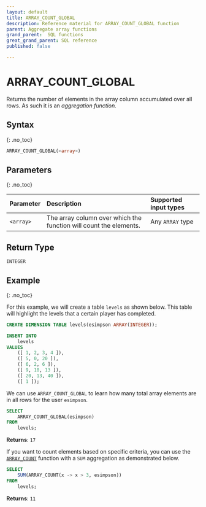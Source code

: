 ```yaml
---
layout: default
title: ARRAY_COUNT_GLOBAL
description: Reference material for ARRAY_COUNT_GLOBAL function
parent: Aggregate array functions
grand_parent:  SQL functions
great_grand_parent: SQL reference
published: false

---
```


# ARRAY\_COUNT\_GLOBAL

Returns the number of elements in the array column accumulated over all rows. As such it is an _aggregation function._

## Syntax
{: .no_toc}

```sql
ARRAY_COUNT_GLOBAL(<array>)
```

## Parameters 
{: .no_toc}

| Parameter   | Description                                                      | Supported input types 
| :----------- | :---------------------------------------------------------------- |:-------|
| `<array>` | The array column over which the function will count the elements. | Any `ARRAY` type |

## Return Type
`INTEGER`

## Example
{: .no_toc}

For this example, we will create a table `levels` as shown below. This table will highlight the levels that a certain player has completed. 

```sql
CREATE DIMENSION TABLE levels(esimpson ARRAY(INTEGER));

INSERT INTO
	levels
VALUES
	([ 1, 2, 3, 4 ]),
	([ 5, 0, 20 ]),
	([ 6, 2, 6 ]),
	([ 9, 10, 13 ]),
	([ 20, 13, 40 ]),
	([ 1 ]);
```

We can use `ARRAY_COUNT_GLOBAL` to learn how many total array elements are in all rows for the user `esimpson`.

```sql
SELECT
	ARRAY_COUNT_GLOBAL(esimpson)
FROM
	levels;
```

**Returns**: `17`

If you want to count elements based on specific criteria, you can use the [`ARRAY_COUNT`](../Lambda/array-count.md) function with a `SUM` aggregation as demonstrated below.

```sql
SELECT
	SUM(ARRAY_COUNT(x -> x > 3, esimpson))
FROM
	levels;
```

**Returns**: `11`
